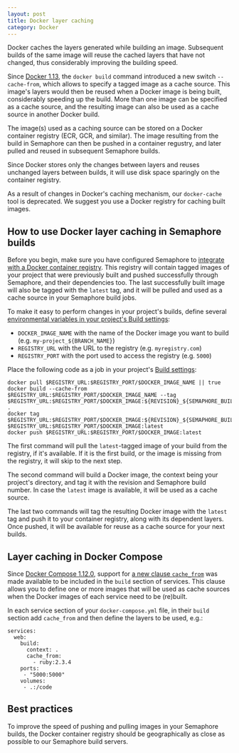 ```yaml
---
layout: post
title: Docker layer caching
category: Docker
---
```


Docker caches the layers generated while building an image. Subsequent builds
of the same image will reuse the cached layers that have not changed, thus
considerably improving the building speed.

Since [Docker 1.13](https://github.com/moby/moby/blob/master/CHANGELOG.md#1130-2017-01-18),
the `docker build` command introduced a new switch `--cache-from`, which allows
to specify a tagged image as a cache source. This image's layers would then be
reused when a Docker image is being built, considerably speeding up the build.
More than one image can be specified as a cache source, and the resulting image
can also be used as a cache source in another Docker build.

The image(s) used as a caching source can be stored on a Docker container
registry (ECR, GCR, and similar). The image resulting from the build in
Semaphore can then be pushed in a container regustry, and later pulled and
reused in subsequent Semaphore builds.

Since Docker stores only the changes between layers and reuses unchanged layers
between builds, it will use disk space sparingly on the container registry.

As a result of changes in Docker's caching mechanism, our `docker-cache` tool
is deprecated. We suggest you use a Docker registry for caching built images.

## How to use Docker layer caching in Semaphore builds

Before you begin, make sure you have configured Semaphore to
[integrate with a Docker container registry](/docs/docker/setting-up-continuous-integration-for-docker-project.html).
This registry will contain tagged images of your project that were previously
built and pushed successfully through Semaphore, and their dependencies too.
The last successfully built image will also be tagged with the `latest` tag,
and it will be pulled and used as a cache source in your Semaphore build jobs.

To make it easy to perform changes in your project's builds, define several
[environmental variables in your project's Build settings](/docs/available-environment-variables.html):

- `DOCKER_IMAGE_NAME` with the name of the Docker image you want to build (e.g.
  `my-project_${BRANCH_NAME}`)
- `REGISTRY_URL` with the URL to the registry (e.g. `myregistry.com`)
- `REGISTRY_PORT` with the port used to access the registry (e.g. `5000`)

Place the following code as a job in your project's
[Build settings](/docs/customizing-build-commands.html):

```
docker pull $REGISTRY_URL:$REGISTRY_PORT/$DOCKER_IMAGE_NAME || true
docker build --cache-from $REGISTRY_URL:$REGISTRY_PORT/$DOCKER_IMAGE_NAME --tag $REGISTRY_URL:$REGISTRY_PORT/$DOCKER_IMAGE:${REVISION}_${SEMAPHORE_BUILD_NUMBER} .
docker tag $REGISTRY_URL:$REGISTRY_PORT/$DOCKER_IMAGE:${REVISION}_${SEMAPHORE_BUILD_NUMBER} $REGISTRY_URL:$REGISTRY_PORT/$DOCKER_IMAGE:latest
docker push $REGISTRY_URL:$REGISTRY_PORT/$DOCKER_IMAGE:latest
```

The first command will pull the `latest`-tagged image of your build from the
registry, if it's available. If it is the first build, or the image is missing
from the registry, it will skip to the next step.

The second command will build a Docker image, the context being your project's
directory, and tag it with the revision and Semaphore build number. In case the
`latest` image is available, it will be used as a cache source.

The last two commands will tag the resulting Docker image with the `latest` tag
and push it to your container registry, along with its dependent layers. Once
pushed, it will be available for reuse as a cache source for your next builds.

## Layer caching in Docker Compose

Since [Docker Compose 1.12.0](https://github.com/docker/compose/blob/master/CHANGELOG.md#1120-2017-04-04),
support for [a new clause `cache_from`](https://docs.docker.com/compose/compose-file/#cache_from)
was made available to be included in the `build` section of services.
This clause allows you to define one or more images that will be used as cache
sources when the Docker images of each service need to be (re)built.

In each service section of your `docker-compose.yml` file, in their `build`
section add `cache_from` and then define the layers to be used, e.g.:

```
services:
  web:
    build:
      context: .
      cache_from:
        - ruby:2.3.4
    ports:
     - "5000:5000"
    volumes:
     - .:/code
```

## Best practices

To improve the speed of pushing and pulling images in your Semaphore builds,
the Docker container registry should be geographically as close as possible to
our Semaphore build servers.

